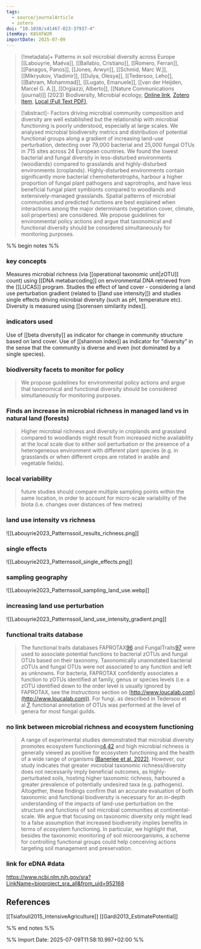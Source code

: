 ```yaml
---
tags:
  - source/journalArticle
  - zotero
doi: "10.1038/s41467-023-37937-4"
itemKey: K8SXFW2R
importDate: 2025-07-09
---
```

>[!metadata]+
> Patterns in soil microbial diversity across Europe
> [[Labouyrie, Maëva]], [[Ballabio, Cristiano]], [[Romero, Ferran]], [[Panagos, Panos]], [[Jones, Arwyn]], [[Schmid, Marc W.]], [[Mikryukov, Vladimir]], [[Dulya, Olesya]], [[Tedersoo, Leho]], [[Bahram, Mohammad]], [[Lugato, Emanuele]], [[van der Heijden, Marcel G. A.]], [[Orgiazzi, Alberto]], 
> [[Nature Communications (journal)]] (2023)
> Biodiversity, Microbial ecology, 
> [Online link](https://www.nature.com/articles/s41467-023-37937-4), [Zotero Item](zotero://select/library/items/K8SXFW2R), [Local (Full Text PDF)](file://C:/Users/aburg/Documents/references/zotero/storage/MKPVX8BI/Labouyrie2023_Patternssoil.pdf), 

>[!abstract]-
>Factors driving microbial community composition and diversity are well established but the relationship with microbial functioning is poorly understood, especially at large scales. We analysed microbial biodiversity metrics and distribution of potential functional groups along a gradient of increasing land-use perturbation, detecting over 79,000 bacterial and 25,000 fungal OTUs in 715 sites across 24 European countries. We found the lowest bacterial and fungal diversity in less-disturbed environments (woodlands) compared to grasslands and highly-disturbed environments (croplands). Highly-disturbed environments contain significantly more bacterial chemoheterotrophs, harbour a higher proportion of fungal plant pathogens and saprotrophs, and have less beneficial fungal plant symbionts compared to woodlands and extensively-managed grasslands. Spatial patterns of microbial communities and predicted functions are best explained when interactions among the major determinants (vegetation cover, climate, soil properties) are considered. We propose guidelines for environmental policy actions and argue that taxonomical and functional diversity should be considered simultaneously for monitoring purposes.

%% begin notes %%
### key concepts
Measures microbial richness (via [[operational taxonomic unit|zOTU]] count) using [[DNA metabarcoding]]
on environmental DNA retrieved from the [[LUCAS]] program.
Studies the effect of land cover - considering a land use perturbation gradient (related to [[land use intensity]]) and studies single effects driving microbial diversity (such as pH, temperature etc). Diversity is measured using [[sorensen similarity index]].
### indicators used
Use of [[beta diversity]] as indicator for change in community structure based on land cover.
Use of [[shannon index]] as indicator for "diversity" in the sense that the community is diverse and even (not dominated by a single species).
### biodiversity facets to monitor for policy
>We propose guidelines for environmental policy actions and argue that taxonomical and functional diversity should be considered simultaneously for monitoring purposes.

### Finds an increase in microbial richness in managed land vs in natural land (forests)
> Higher microbial richness and diversity in croplands and grassland compared to woodlands might result from increased niche availability at the local scale due to either soil perturbation or the presence of a heterogeneous environment with different plant species (e.g. in grasslands or when different crops are rotated in arable and vegetable fields).
### local variability
>future studies should compare multiple sampling points within the same location, in order to account for micro-scale variability of the biota (i.e. changes over distances of few metres)
### land use intensity vs richness
![[Labouyrie2023_Patternssoil_results_richness.png]]
### single effects
![[Labouyrie2023_Patternssoil_single_effects.png]]
### sampling geography
![[Labouyrie2023_Patternssoil_sampling_land_use.webp]]
### increasing land use perturbation
![[Labouyrie2023_Patternssoil_land_use_intensity_gradient.png]]
### functional traits database
>The functional traits databases FAPROTAX[96](https://www.nature.com/articles/s41467-023-37937-4#ref-CR96 "Louca, S., Parfrey, L. W. & Doebeli, M. Decoupling function and taxonomy in the global ocean microbiome. Science 353, 1272–1277 (2016).") and FungalTraits[97](https://www.nature.com/articles/s41467-023-37937-4#ref-CR97 "Põlme, S. et al. FungalTraits: a user-friendly traits database of fungi and fungus-like stramenopiles. Fungal Diversity 105, 1–16 (2020).") were used to associate potential functions to bacterial zOTUs and fungal OTUs based on their taxonomy. Taxonomically unannotated bacterial zOTUs and fungal OTUs were not associated to any function and left as unknowns. For bacteria, FAPROTAX confidently associates a function to zOTUs identified at family, genus or species levels (i.e. a zOTU identified down to the order level is usually ignored by FAPROTAX, see the _Instructions_ section on [http://www.loucalab.com](http://www.loucalab.com)). For fungi, as described in Tedersoo et al.[7](https://www.nature.com/articles/s41467-023-37937-4#ref-CR7 "Hunt, H. W. & Wall, D. H. Modelling the effects of loss of soil biodiversity on ecosystem function: BIODIVERSITY and ECOSYSTEM FUNCTION. Glob. Change Biol. 8, 33–50 (2002)."), functional annotation of OTUs was performed at the level of genera for most fungal guilds.
### no link between microbial richness and ecosystem functioning
>A range of experimental studies demonstrated that microbial diversity promotes ecosystem functioning[4](https://www.nature.com/articles/s41467-023-37937-4#ref-CR4 "Delgado-Baquerizo, M. et al. Multiple elements of soil biodiversity drive ecosystem functions across biomes. Nat. Ecol. Evol. 4, 210–220 (2020)."),[42](https://www.nature.com/articles/s41467-023-37937-4#ref-CR42 "Wagg, C. et al. Fungal-bacterial diversity and microbiome complexity predict ecosystem functioning. Nat. Commun. 10, 4841 (2019).") and high microbial richness is generally viewed as positive for ecosystem functioning and the health of a wide range of organisms [(Banerjee et al. 2022)](https://doi.org/10.1038/s41579-022-00779-w).
>However, our study indicates that greater microbial taxonomic richness/diversity does not necessarily imply beneficial outcomes, as highly-perturbated soils, hosting higher taxonomic richness, harboured a greater prevalence of potentially undesired taxa (e.g. pathogens). Altogether, these findings confirm that an accurate evaluation of both taxonomic and functional biodiversity is necessary for an in-depth understanding of the impacts of land-use perturbation on the structure and functions of soil microbial communities at continental-scale. We argue that focusing on taxonomic diversity only might lead to a false assumption that increased biodiversity implies benefits in terms of ecosystem functioning. In particular, we highlight that, besides the taxonomic monitoring of soil microorganisms, a scheme for controlling functional groups could help conceiving actions targeting soil management and preservation.
### link for eDNA #data
 https://www.ncbi.nlm.nih.gov/sra?LinkName=bioproject_sra_all&from_uid=952168
## References
[[Tsiafouli2015_IntensiveAgriculture]]
[[Gardi2013_EstimatePotential]]

%% end notes %%

%% Import Date: 2025-07-09T11:58:10.997+02:00 %%

